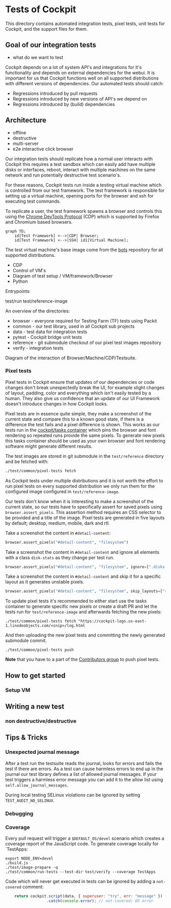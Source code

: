 # Tests of Cockpit

This directory contains automated integration tests, pixel tests, unit tests
for Cockpit, and the support files for them.

## Goal of our integration tests

- what do we want to test

Cockpit depends on a lot of system API's and integrations for it's
functionality and depends on external dependencies for the webui. It is
important for us that Cockpit functions well on all supported distributions
with different versions of dependencies. Our automated tests should catch:

* Regressions introduced by pull requests
* Regressions introduced by new versions of API's we depend on
* Regressions introduced by (build) dependencies 

## Architecture

- offline
- destructive
- multi-server
- e2e interactive click browser

Our integration tests should replicate how a normal user interacts with Cockpit
this requires a test sandbox which can easily add have multiple disks or
interfaces, reboot, interact with multiple machines on the same network and run
potentially destructive test scenario's.

For these reasons, Cockpit tests run inside a testing virtual machine which is
controlled from our test framework. The test framework is responsible for
setting up a virtual machine, opening ports for the browser and ssh for
executing test commands.

To replicate a user, the test framework spawns a browser and controls this
using the [Chrome DevTools
Protocol](https://chromedevtools.github.io/devtools-protocol/) (CDP) which is
supported by Firefox and Chromium based browsers.

```mermaid
graph TD;
    id[Test Framework] <-->|CDP| Browser;
    id[Test Framework] <-->|SSH| id1[Virtual Machine];
```

The test virtual machine's base image come from the
[bots](https://github.com/cockpit-project/bots) repository for all supported
distributions. 

- CDP
- Control of VM's
- Diagram of test setup / VM/framework/Browser
- Python

Entrypoints:

test/run
test/reference-image

An overview of the directories:

* browser - everyone required for Testing Farm (TF) tests using Packit
* common - our test library, used in all Cockpit sub projects
* data - test data for integration tests
* pytest - Cockpit bridge unit tests
* reference - git submodule checkout of our pixel test images repository
* verify - integration tests


Diagram of the interaction of Browser/Machine/CDP/Testsuite.

### Pixel tests

Pixel tests in Cockpit ensure that updates of our dependencies or code changes
don't break unexpectedly break the UI, for example slight changes of layout,
padding, color and everything which isn't easily tested by a human. They also
give us confidence that an update of our UI Framework doesn't introduce changes
in how Cockpit looks.

Pixel tests are in essence quite simple, they make a screenshot of the current
state and compare this to a known good state, if there is a difference the test
fails and a pixel difference is shown. This works as our tests run in the
[cockpit/tasks container](https://quay.io/repository/cockpit/tasks) which pins
the browser and font rendering so repeated runs provide the same pixels. To
generate new pixels this tasks container should be used as your own browser and
font rendering software might generate different results.

The test images are stored in git submodule in the `test/reference` directory and be fetched with:

```sh
./test/common/pixel-tests fetch
```

As Cockpit tests under multiple distributions and it is not worth the effort to
run pixel tests on every supported distribution we only run them for the
configured image configured in `test/reference-image`.

Our tests don't know when it is interesting to make a screenshot of the current
state, so our tests have to specifically assert for saved pixels using
`browser.assert_pixels`. This assertion method requires an CSS selector to be
provided and a title of the image. Pixel tests are generated in five layouts by
default; desktop, medium, mobile, dark and rtl.

Take a screenshot the content in `#detail-content`:
```python
browser.assert_pixels("#detail-content", "filesystem")
```

Take a screenshot the content in `#detail-content` and ignore all elements with
a class `disk-stats` as they change per test run.
```python
browser.assert_pixels("#detail-content", "filesystem", ignore=[".disks-stats"])
```

Take a screenshot the content in `#detail-content` and skip it for a specific
layout as it generates unstable pixels.
```python
browser.assert_pixels("#detail-content", "filesystem", skip_layouts=["rtl"])
```

To update pixel tests it's recommended to either start use the tasks container
to generate specific new pixels or create a draft PR and let the tests run for
`test/reference-image` and afterwards fetching the new pixels:

```
./test/common/pixel-tests fetch "https://cockpit-logs.us-east-1.linodeobjects.com/<snip>/log.html
```

And then uploading the new pixel tests and committing the newly generated submodule commit.
```
./test/common/pixel-tests push
```

**Note** that you have to a part of the [Contributors
group](https://github.com/orgs/cockpit-project/teams/contributors) to push
pixel tests.

## How to get started

### Setup VM

## Writing a new test

### non destructive/destructive

## Tips & Tricks

### Unexpected journal message

After a test run the testsuite reads the journal, looks for errors and fails
the test if there are errors. As a test can cause harmless errors to end up in
the journal our test library defines a list of allowed journal messages. If
your test triggers a harmless error message you can add it to the allow list
using `self.allow_journal_messages`.

During local testing SELinux violations can be ignored by setting
`TEST_AUDIT_NO_SELINUX`.

### Debugging

### Coverage

Every pull request will trigger a `$DEFAULT_OS/devel` scenario which creates a
coverage report of the JavaScript code. To generate coverage locally for `TestApps:

```
export NODE_ENV=devel
./build.js
./test/image-prepare -q
./test/common/run-tests --test-dir test/verify --coverage TestApps
```

Code which will never get executed in tests can be ignored by adding a
`not-covered` comment:

```javascript
    return cockpit.script(data, { superuser: "try", err: "message" })
                  .catch(console.error); // not-covered: OS error
```
